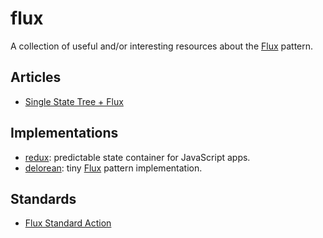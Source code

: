 # flux

A collection of useful and/or interesting resources about the
[Flux](https://facebook.github.io/flux/docs/overview.html) pattern.

## Articles

- [Single State Tree +
  Flux](http://merrickchristensen.com/articles/single-state-tree.html)

## Implementations

- [redux](https://www.npmjs.com/package/redux): predictable state container for
  JavaScript apps.
- [delorean](https://www.npmjs.com/package/delorean): tiny
  [Flux](https://facebook.github.io/flux/docs/overview.html) pattern
  implementation.

## Standards

- [Flux Standard Action](https://github.com/acdlite/flux-standard-action)
